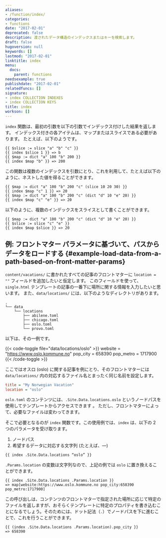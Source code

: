 ```yaml
---
aliases:
- /function/index/
categories:
- functions
date: "2017-02-01"
deprecated: false
description: 渡されたデータ構造のインデックスまたはキーを検索します。
draft: false
hugoversion: null
keywords: []
lastmod: "2017-02-01"
linktitle: index
menu:
  docs:
    parent: functions
needsexample: true
publishdate: "2017-02-01"
relatedfuncs: []
signature:
- index COLLECTION INDEXES
- index COLLECTION KEYS
title: index
workson: []
---
```


`index` 関数は、最初の引数を以下の引数でインデックス付けした結果を返します。 インデックス付きの各アイテムは、マップまたはスライスである必要があります。 たとえば、以下のようです。

```go-text-template
{{ $slice := slice "a" "b" "c" }}
{{ index $slice 1 }} => b
{{ $map := dict "a" 100 "b" 200 }}
{{ index $map "b" }} => 200
```

この関数は複数のインデックスを引数にとり、これを利用して、たとえば以下のように、ネストした値を得ることができます。

```go-text-template
{{ $map := dict "a" 100 "b" 200 "c" (slice 10 20 30) }}
{{ index $map "c" 1 }} => 20
{{ $map := dict "a" 100 "b" 200 "c" (dict "d" 10 "e" 20) }}
{{ index $map "c" "e" }} => 20
```

以下のように、複数のインデックスをスライスとして書くことができます。

```go-text-template
{{ $map := dict "a" 100 "b" 200 "c" (dict "d" 10 "e" 20) }}
{{ $slice := slice "c" "e" }}
{{ index $map $slice }} => 20
```

## 例: フロントマター パラメータに基づいて、パスからデータをロードする {#example-load-data-from-a-path-based-on-front-matter-params}

`content/vacations/` に書かれたすべての記事のフロントマターに `location = ""` フィールドを追加したいと仮定します。 このフィールドを使って、 `single.html` テンプレートの記事の一番下に場所に関する情報を入力したいと思います。 また、`data/locations/` には、以下のようなディレクトリがあります。

```
.
└── data
    └── locations
        ├── abilene.toml
        ├── chicago.toml
        ├── oslo.toml
        └── provo.toml
```

以下は、その一例です。

{{< code-toggle file="data/locations/oslo" >}}
website = "https://www.oslo.kommune.no"
pop_city = 658390
pop_metro = 1717900
{{< /code-toggle >}}

ここではオスロ (oslo) に関する記事を例にとり、そのフロントマターには `data/locations/` 内の対応するファイル名とまったく同じ名前を設定します。

```ini
title = "My Norwegian Vacation"
location = "oslo"
```

`oslo.toml` のコンテンツには、`.Site.Data.locations.oslo` というノードパスを使用してテンプレートからアクセスできます 。 ただし、フロントマターによって、必要なファイルは変わってきます。

そこで必要となるのが `index` 関数です。この使用例では、`index` は、以下の 2 つのパラメータを受け取ります。

1. ノードパス
2. 希望するデータに対応する文字列 (たとえば、&mdash;)

```go-html-template
{{ index .Site.Data.locations “oslo” }}
```

`.Params.location` の変数は文字列なので、上記の例では `oslo` に置き換えることができます。

```go-html-template
{{ index .Site.Data.locations .Params.location }}
=> map[website:https://www.oslo.kommune.no pop_city:658390 pop_metro:1717900]
```

この呼び出しは、コンテンツのフロントマターで指定された場所に応じて特定のファイルを返しますが、おそらくテンプレートに特定のプロパティを書き込むことになるでしょう。そのためには、ドット記法（`.`）でノードパスを下に進むことで、これを行うことができます。

```go-html-template
{{ (index .Site.Data.locations .Params.location).pop_city }}
=> 658390
```
